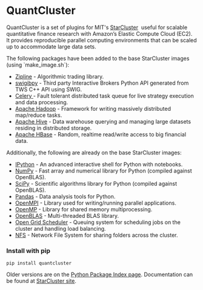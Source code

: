 <h1>QuantCluster</h1>
<p><span>QuantCluster is a set of plugins for MIT's&nbsp;</span><a href="http://star.mit.edu/cluster/">StarCluster</a><span>&nbsp; useful for scalable quantitative finance research with Amazon&rsquo;s Elastic Compute Cloud (EC2).&nbsp; It provides reproducible parallel computing environments that can be scaled up to accommodate </span><span>large data sets.</p>
The following packages have been added to the base StarCluster images (using `make_image.sh`):
<ul>
<li><a href="https://github.com/quantopian/zipline">Zipline</a><span>&nbsp;- Algorithmic trading library.</span></li>
<li><a href="https://github.com/Komnomnomnom/swigibpy">swigibpy</a><span>&nbsp;- Third party Interactive Brokers Python API generated from TWS C++ API using SWIG.</span></li>
<li><a href="http://www.celeryproject.org/">Celery&nbsp;</a><span>- Fault tolerant distributed task queue for live strategy execution and data processing.</span></li>
<li><a href="http://hadoop.apache.org/">Apache Hadoop</a> - Framework for writing massively distributed map/reduce tasks.</li>
<li><a href="http://hive.apache.org/">Apache Hive</a> - Data warehouse querying and managing large datasets residing in distributed storage.</li>
<li><a href="http://hbase.apache.org/">Apache HBase</a> - Random, realtime read/write access to big financial data.</li>
</ul>
<p>Additionally, the following are already on the base StarCluster images:</p>
<ul>
<li><a href="http://ipython.org/">IPython</a> - An advanced interactive shell for Python with notebooks.</li>
<li><a href="http://www.numpy.org/">NumPy</a> - Fast array and numerical library for Python (compiled against OpenBLAS).</li>
<li><a href="http://www.scipy.org/">SciPy</a> - Scientific algorithms library for Python (compiled against OpenBLAS).</li>
<li><a href="http://pandas.pydata.org/">Pandas</a> - Data analysis tools for Python.</li>
<li><a href="http://www.open-mpi.org/">OpenMPI</a> - Library used for writing/running parallel applications.</li>
<li><a href="http://openmp.org/">OpenMP</a> - Library for shared memory multiprocessing.</li>
<li><a href="http://www.openblas.net/">OpenBLAS</a> - Multi-threaded BLAS library.</li>
<li><a href="http://gridscheduler.sourceforge.net/">Open Grid Scheduler</a> - Queuing system for scheduling jobs on the cluster and handling load balancing.</li>
<li><a href="http://en.wikipedia.org/wiki/Network_File_System">NFS</a> - Network File System for sharing folders across the cluster.</li>
</ul>

<h3>Install with pip</h3>
<pre><code>pip install quantcluster</code></pre>

Older versions are on the <a href="https://pypi.python.org/pypi/quantcluster">Python Package Index page</a>. Documentation can be found at <a href="http://star.mit.edu/cluster/docs/latest/">StarCluster site</a>.


